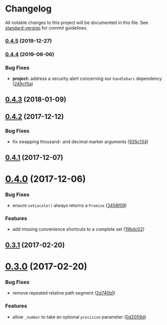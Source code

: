 # Changelog

All notable changes to this project will be documented in this file. See [standard-version](https://github.com/conventional-changelog/standard-version) for commit guidelines.

### [0.4.5](https://github.com/marviq/madlib-locale/compare/v0.4.4...v0.4.5) (2019-12-27)

### [0.4.4](https://github.com/marviq/madlib-locale/compare/v0.4.3...v0.4.4) (2019-06-06)


### Bug Fixes

* **project:** address a security alert concerning our `handlebars` dependency ([249cf5a](https://github.com/marviq/madlib-locale/commit/249cf5a))



<a name="0.4.3"></a>
## [0.4.3](https://github.com/marviq/madlib-locale/compare/v0.4.2...v0.4.3) (2018-01-09)



<a name="0.4.2"></a>
## [0.4.2](https://github.com/marviq/madlib-locale/compare/v0.4.1...v0.4.2) (2017-12-12)


### Bug Fixes

* fix swapping thousand- and decimal marker arguments ([935c134](https://github.com/marviq/madlib-locale/commit/935c134))



<a name="0.4.1"></a>
## [0.4.1](https://github.com/marviq/madlib-locale/compare/v0.4.0...v0.4.1) (2017-12-07)



<a name="0.4.0"></a>
# [0.4.0](https://github.com/marviq/madlib-locale/compare/v0.3.1...v0.4.0) (2017-12-06)


### Bug Fixes

* ensure `setLocale()` always returns a `Promise` ([3458f09](https://github.com/marviq/madlib-locale/commit/3458f09))


### Features

* add missing convenience shortcuts to a complete set ([19bdc02](https://github.com/marviq/madlib-locale/commit/19bdc02))



<a name="0.3.1"></a>
## [0.3.1](https://github.com/marviq/madlib-locale/compare/v0.3.0...v0.3.1) (2017-02-20)



<a name="0.3.0"></a>
# [0.3.0](https://github.com/marviq/madlib-locale/compare/v0.2.0...v0.3.0) (2017-02-20)


### Bug Fixes

* remove repeated relative path segment ([2d740b1](https://github.com/marviq/madlib-locale/commit/2d740b1))


### Features

* allow `_number` to take an optional `precision` parameter ([0d2059d](https://github.com/marviq/madlib-locale/commit/0d2059d))
